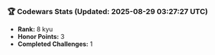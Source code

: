 ### 🏆 Codewars Stats (Updated: 2025-08-29 03:27:27 UTC)

- **Rank:** 8 kyu
- **Honor Points:** 3
- **Completed Challenges:** 1
